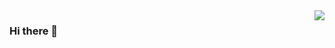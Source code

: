 <img align="right" src="https://github-readme-stats.vercel.app/api?username=kingname&show_icons=true&icon_color=CE1D2D&text_color=718096&bg_color=ffffff&hide_title=true" />

### Hi there 👋
